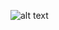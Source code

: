 ![alt text](https://github.com/hantyrram/commerceclient/tree/master/public/hantyr_logo.png "Hantyr Logo")

